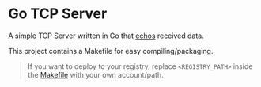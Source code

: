 # Go TCP Server

A simple TCP Server written in Go that
[echos](https://linux.die.net/man/1/echo) received data.

This project contains a Makefile for easy compiling/packaging.

> If you want to deploy to your registry, replace
> `<REGISTRY_PATH>` inside the [Makefile](./Makefile) with
> your own account/path.

